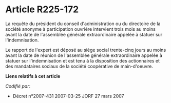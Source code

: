 # Article R225-172

La requête du président du conseil d'administration ou du directoire de la société anonyme à participation ouvrière
intervient trois mois au moins avant la date de l'assemblée générale extraordinaire appelée à statuer sur l'indemnisation.

Le rapport de l'expert est déposé au siège social trente-cinq jours au moins avant la date de réunion de l'assemblée générale
extraordinaire appelée à statuer sur l'indemnisation et est tenu à la disposition des actionnaires et des mandataires sociaux
de la société coopérative de main-d'oeuvre.

**Liens relatifs à cet article**

_Codifié par_:

  - Décret n°2007-431 2007-03-25 JORF 27 mars 2007
